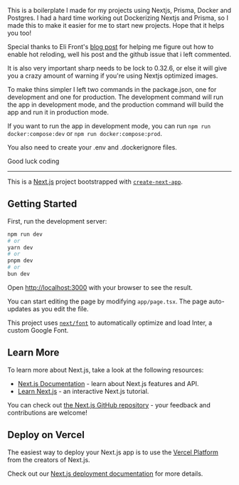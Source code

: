 This is a boilerplate I made for my projects using Nextjs, Prisma, Docker and Postgres. I had a hard time working out Dockerizing Nextjs and Prisma, so I made this to make it easier for me to start new projects. Hope that it helps you too!

Special thanks to Eli Front's [blog post](https://medium.com/@elifront/best-next-js-docker-compose-hot-reload-production-ready-docker-setup-28a9125ba1dc) for helping me figure out how to enable hot reloding, well his post and the github issue that i left commented.

It is also very important sharp needs to be lock to 0.32.6, or else it will give you a crazy amount of warning if you're using Nextjs optimized images.

To make thins simpler I left two commands in the package.json, one for development and one for production. The development command will run the app in development mode, and the production command will build the app and run it in production mode.

If you want to run the app in development mode, you can run `npm run docker:compose:dev` or `npm run docker:compose:prod`.

You also need to create your .env and .dockerignore files.

Good luck coding

------------------------------------------------------------------------------------------------------------------------------------------------------------------
This is a [Next.js](https://nextjs.org/) project bootstrapped with [`create-next-app`](https://github.com/vercel/next.js/tree/canary/packages/create-next-app).

## Getting Started

First, run the development server:

```bash
npm run dev
# or
yarn dev
# or
pnpm dev
# or
bun dev
```

Open [http://localhost:3000](http://localhost:3000) with your browser to see the result.

You can start editing the page by modifying `app/page.tsx`. The page auto-updates as you edit the file.

This project uses [`next/font`](https://nextjs.org/docs/basic-features/font-optimization) to automatically optimize and load Inter, a custom Google Font.

## Learn More

To learn more about Next.js, take a look at the following resources:

- [Next.js Documentation](https://nextjs.org/docs) - learn about Next.js features and API.
- [Learn Next.js](https://nextjs.org/learn) - an interactive Next.js tutorial.

You can check out [the Next.js GitHub repository](https://github.com/vercel/next.js/) - your feedback and contributions are welcome!

## Deploy on Vercel

The easiest way to deploy your Next.js app is to use the [Vercel Platform](https://vercel.com/new?utm_medium=default-template&filter=next.js&utm_source=create-next-app&utm_campaign=create-next-app-readme) from the creators of Next.js.

Check out our [Next.js deployment documentation](https://nextjs.org/docs/deployment) for more details.
